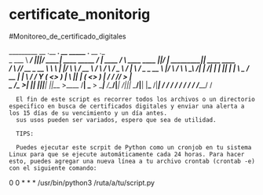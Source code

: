 # certificate_monitorig
#Monitoreo_de_certificado_digitales

    
_________                __  .__  _____.__               __              _____                .__  __               .__               
\_   ___ \  ____________/  |_|__|/ ____\__| ____ _____ _/  |_  ____     /     \   ____   ____ |__|/  |_  ___________|__| ____   ____  
/    \  \/_/ __ \_  __ \   __\  \   __\|  |/ ___\\__  \\   __\/ __ \   /  \ /  \ /  _ \ /    \|  \   __\/  _ \_  __ \  |/ ___\ /    \ 
\     \___\  ___/|  | \/|  | |  ||  |  |  \  \___ / __ \|  | \  ___/  /    Y    (  <_> )   |  \  ||  | (  <_> )  | \/  / /_/  >   |  \
 \______  /\___  >__|   |__| |__||__|  |__|\___  >____  /__|  \___  > \____|__  /\____/|___|  /__||__|  \____/|__|  |__\___  /|___|  /
        \/     \/                              \/     \/          \/          \/            \/                        /_____/      \/     
        
        
      El fin de este script es recorrer todos los archivos o un directorio especifico en busca de certificados digitales y enviar una alerta a los 15 días de su vencimiento y un día antes.
      sus usos pueden ser variados, espero que sea de utilidad.
      
      TIPS:
      
      Puedes ejecutar este scrpit de Python como un cronjob en tu sistema Linux para que se ejecute automáticamente cada 24 horas. Para hacer esto, puedes agregar una nueva línea a tu archivo crontab (crontab -e) con el siguiente comando:

0 0 * * * /usr/bin/python3 /ruta/a/tu/script.py
